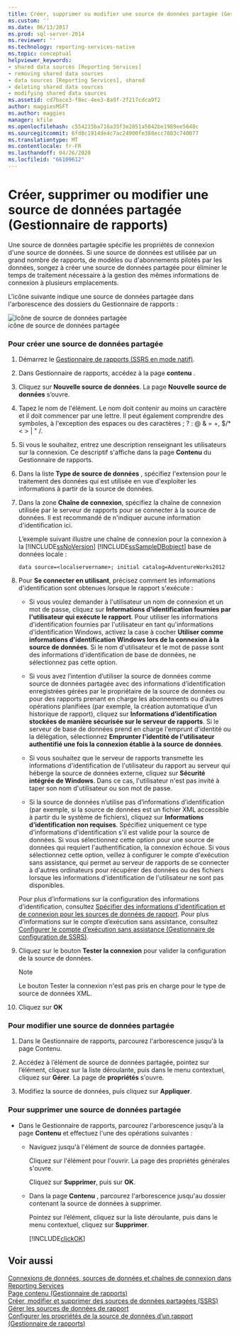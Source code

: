 ```yaml
---
title: Créer, supprimer ou modifier une source de données partagée (Gestionnaire de rapports) | Microsoft Docs
ms.custom: ''
ms.date: 06/13/2017
ms.prod: sql-server-2014
ms.reviewer: ''
ms.technology: reporting-services-native
ms.topic: conceptual
helpviewer_keywords:
- shared data sources [Reporting Services]
- removing shared data sources
- data sources [Reporting Services], shared
- deleting shared data sources
- modifying shared data sources
ms.assetid: cd7bace3-f8ec-4ee3-8a9f-2f217cdca9f2
author: maggiesMSFT
ms.author: maggies
manager: kfile
ms.openlocfilehash: c554215ba716a35f3e2851a5042be1989ee5648c
ms.sourcegitcommit: 6fd8c1914de4c7ac24900fe388ecc7883c740077
ms.translationtype: MT
ms.contentlocale: fr-FR
ms.lasthandoff: 04/26/2020
ms.locfileid: "66109612"
---
```

# <a name="create-delete-or-modify-a-shared-data-source-report-manager"></a>Créer, supprimer ou modifier une source de données partagée (Gestionnaire de rapports)
  Une source de données partagée spécifie les propriétés de connexion d'une source de données. Si une source de données est utilisée par un grand nombre de rapports, de modèles ou d'abonnements pilotés par les données, songez à créer une source de données partagée pour éliminer le temps de traitement nécessaire à la gestion des mêmes informations de connexion à plusieurs emplacements.  
  
 L'icône suivante indique une source de données partagée dans l'arborescence des dossiers du Gestionnaire de rapports :  
  
 ![Icône de source de données partagée](media/hlp-16datasource.png "Icône de source de données partagée")  
icône de source de données partagée  
  
### <a name="to-create-a-shared-data-source"></a>Pour créer une source de données partagée  
  
1.  Démarrez le [Gestionnaire de rapports &#40;SSRS en mode natif&#41;](../../2014/reporting-services/report-manager-ssrs-native-mode.md).  
  
2.  Dans Gestionnaire de rapports, accédez à la page **contenu** .  
  
3.  Cliquez sur **Nouvelle source de données**. La page **Nouvelle source de données** s’ouvre.  
  
4.  Tapez le nom de l'élément. Le nom doit contenir au moins un caractère et il doit commencer par une lettre. Il peut également comprendre des symboles, à l'exception des espaces ou des caractères ; ? : \@ & = +, $/* \< > | " /.  
  
5.  Si vous le souhaitez, entrez une description renseignant les utilisateurs sur la connexion. Ce descriptif s'affiche dans la page **Contenu** du Gestionnaire de rapports.  
  
6.  Dans la liste **Type de source de données** , spécifiez l'extension pour le traitement des données qui est utilisée en vue d'exploiter les informations à partir de la source de données.  
  
7.  Dans la zone **Chaîne de connexion**, spécifiez la chaîne de connexion utilisée par le serveur de rapports pour se connecter à la source de données. Il est recommandé de n'indiquer aucune information d'identification ici.  
  
     L’exemple suivant illustre une chaîne de connexion pour la connexion à la [!INCLUDE[ssNoVersion](../includes/ssnoversion-md.md)] [!INCLUDE[ssSampleDBobject](../includes/sssampledbobject-md.md)] base de données locale :  
  
    ```  
    data source=<localservername>; initial catalog=AdventureWorks2012  
    ```  
  
8.  Pour **Se connecter en utilisant**, précisez comment les informations d'identification sont obtenues lorsque le rapport s'exécute :  
  
    -   Si vous voulez demander à l'utilisateur un nom de connexion et un mot de passe, cliquez sur **Informations d'identification fournies par l'utilisateur qui exécute le rapport**. Pour utiliser les informations d'identification fournies par l'utilisateur en tant qu'informations d'identification Windows, activez la case à cocher **Utiliser comme informations d'identification Windows lors de la connexion à la source de données**. Si le nom d'utilisateur et le mot de passe sont des informations d'identification de base de données, ne sélectionnez pas cette option.  
  
    -   Si vous avez l’intention d’utiliser la source de données comme source de données partagée avec des informations d’identification enregistrées gérées par le propriétaire de la source de données ou pour des rapports prenant en charge les abonnements ou d’autres opérations planifiées (par exemple, la création automatique d’un historique de rapport), cliquez sur **Informations d’identification stockées de manière sécurisée sur le serveur de rapports**. Si le serveur de base de données prend en charge l'emprunt d'identité ou la délégation, sélectionnez **Emprunter l'identité de l'utilisateur authentifié une fois la connexion établie à la source de données**.  
  
    -   Si vous souhaitez que le serveur de rapports transmette les informations d'identification de l'utilisateur du rapport au serveur qui héberge la source de données externe, cliquez sur **Sécurité intégrée de Windows**. Dans ce cas, l'utilisateur n'est pas invité à taper son nom d'utilisateur ou son mot de passe.  
  
    -   Si la source de données n’utilise pas d’informations d’identification (par exemple, si la source de données est un fichier XML accessible à partir du le système de fichiers), cliquez sur **Informations d’identification non requises**. Spécifiez uniquement ce type d'informations d'identification s'il est valide pour la source de données. Si vous sélectionnez cette option pour une source de données qui requiert l'authentification, la connexion échoue. Si vous sélectionnez cette option, veillez à configurer le compte d'exécution sans assistance, qui permet au serveur de rapports de se connecter à d'autres ordinateurs pour récupérer des données ou des fichiers lorsque les informations d'identification de l'utilisateur ne sont pas disponibles.  
  
     Pour plus d’informations sur la configuration des informations d’identification, consultez [Spécifier des informations d’identification et de connexion pour les sources de données de rapport](report-data/specify-credential-and-connection-information-for-report-data-sources.md). Pour plus d’informations sur le compte d’exécution sans assistance, consultez [Configurer le compte d’exécution sans assistance &#40;Gestionnaire de configuration de SSRS&#41;](install-windows/configure-the-unattended-execution-account-ssrs-configuration-manager.md).  
  
9. Cliquez sur le bouton **Tester la connexion** pour valider la configuration de la source de données.  
  
    > [!NOTE]  
    >  Le bouton Tester la connexion n'est pas pris en charge pour le type de source de données XML.  
  
10. Cliquez sur **OK**  
  
### <a name="to-modify-a-shared-data-source"></a>Pour modifier une source de données partagée  
  
1.  Dans le Gestionnaire de rapports, parcourez l'arborescence jusqu'à la page Contenu.  
  
2.  Accédez à l’élément de source de données partagée, pointez sur l’élément, cliquez sur la liste déroulante, puis dans le menu contextuel, cliquez sur **Gérer**. La page de **propriétés** s'ouvre.  
  
3.  Modifiez la source de données, puis cliquez sur **Appliquer**.  
  
### <a name="to-delete-a-shared-data-source"></a>Pour supprimer une source de données partagée  
  
-   Dans le Gestionnaire de rapports, parcourez l'arborescence jusqu'à la page **Contenu** et effectuez l'une des opérations suivantes :  
  
    -   Naviguez jusqu'à l'élément de source de données partagée.  
  
         Cliquez sur l'élément pour l'ouvrir. La page des propriétés générales s'ouvre.  
  
         Cliquez sur **Supprimer**, puis sur **OK**.  
  
    -   Dans la page **Contenu** , parcourez l'arborescence jusqu'au dossier contenant la source de données à supprimer.  
  
         Pointez sur l’élément, cliquez sur la liste déroulante, puis dans le menu contextuel, cliquez sur **Supprimer**.  
  
         [!INCLUDE[clickOK](../includes/clickok-md.md)]  
  
## <a name="see-also"></a>Voir aussi  
 [Connexions de données, sources de données et chaînes de connexion dans Reporting Services](../../2014/reporting-services/data-connections-data-sources-and-connection-strings-in-reporting-services.md)   
 [Page contenu &#40;Gestionnaire de rapports&#41;](../../2014/reporting-services/contents-page-report-manager.md)   
 [Créer, modifier et supprimer des sources de données partagées &#40;SSRS&#41;](report-data/create-modify-and-delete-shared-data-sources-ssrs.md)   
 [Gérer les sources de données de rapport](report-data/manage-report-data-sources.md)   
 [Configurer les propriétés de la source de données d’un rapport &#40;Gestionnaire de rapports&#41;](report-data/configure-data-source-properties-for-a-report-report-manager.md)  
  
  
